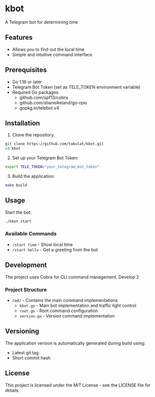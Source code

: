 # kbot

A Telegram bot for determining time

## Features

- Allows you to find out the local time
- Simple and intuitive command interface

## Prerequisites

- Go 1.16 or later
- Telegram Bot Token (set as TELE_TOKEN environment variable)
- Required Go packages:
  - github.com/spf13/cobra
  - github.com/stianeikeland/go-rpio
  - gopkg.in/telebot.v4

## Installation

1. Clone the repository:
```bash
git clone https://github.com/tabulat/kbot.git
cd kbot
```

2. Set up your Telegram Bot Token:
```bash
export TELE_TOKEN="your_telegram_bot_token"
```

3. Build the application:
```bash
make build
```


## Usage

Start the bot:
```bash
./kbot start
```

### Available Commands

- `/start time` - Show local time
- `/start hello` - Get a greeting from the bot

## Development

The project uses Cobra for CLI command management.
Develop 2

### Project Structure

- `cmd/` - Contains the main command implementations
  - `kbot.go` - Main bot implementation and traffic light control
  - `root.go` - Root command configuration
  - `version.go` - Version command implementation

## Versioning

The application version is automatically generated during build using:
- Latest git tag
- Short commit hash

## License

This project is licensed under the MIT License - see the LICENSE file for details.
